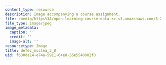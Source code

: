 ```yaml
---
content_type: resource
description: Image accompanying a course assignment.
file: /media/https%3A/open-learning-course-data-rc.s3.amazonaws.com/3-22-mechanical-behavior-of-materials-spring-2008/f630da14e74a591164e856e5540002f8_defec_nuclea_3_8.jpg
file_type: image/jpeg
image_metadata:
  caption: ''
  credit: ''
  image-alt: ''
resourcetype: Image
title: defec_nuclea_3_8
uid: f630da14-e74a-5911-64e8-56e5540002f8
---
```

